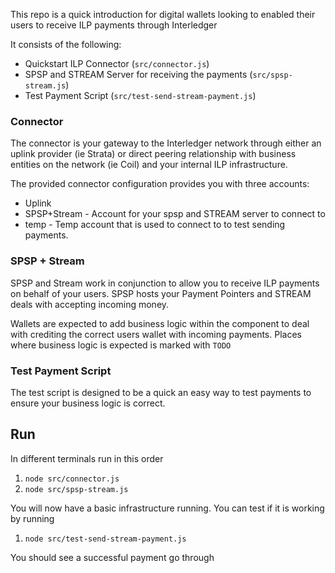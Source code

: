 
This repo is a quick introduction for digital wallets looking to enabled their users to receive
ILP payments through Interledger


It consists of the following:
* Quickstart ILP Connector (`src/connector.js`)
* SPSP and STREAM Server for receiving the payments (`src/spsp-stream.js`)
* Test Payment Script (`src/test-send-stream-payment.js`)

### Connector
The connector is your gateway to the Interledger network through either an uplink provider (ie Strata) or direct peering relationship 
with business entities on the network (ie Coil) and your internal ILP infrastructure.

The provided connector configuration provides you with three accounts:
* Uplink
* SPSP+Stream - Account for your spsp and STREAM server to connect to
* temp - Temp account that is used to connect to to test sending payments.

### SPSP + Stream
SPSP and Stream work in conjunction to allow you to receive ILP payments on behalf of your users. SPSP hosts your Payment Pointers
and STREAM deals with accepting incoming money.

Wallets are expected to add business logic within the component to deal with crediting the correct users wallet with
incoming payments. Places where business logic is expected is marked with `TODO`

### Test Payment Script
The test script is designed to be a quick an easy way to test payments to ensure your business logic is correct.


## Run

In different terminals run in this order
1. `node src/connector.js`
2. `node src/spsp-stream.js`


You will now have a basic infrastructure running. You can test if it is working by running
1. `node src/test-send-stream-payment.js`

You should see a successful payment go through 



